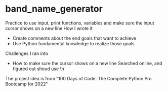 # band_name_generator
Practice to use input, print functions, variables and make sure the input cursor shows on a new line
How I wrote it
- Create comments about the end goals that want to achieve
- Use Python fundamental knowledge to realize those goals

Challenges I ran into
- How to make sure the cursor shows on a new line
Searched online, and figured out shoud use \n

The project idea is from "100 Days of Code: The Complete Python Pro Bootcamp for 2022"

